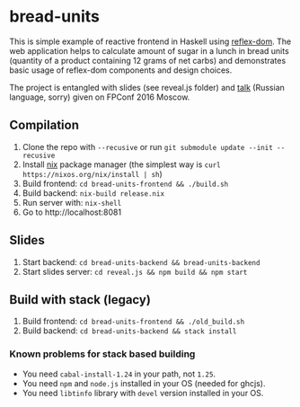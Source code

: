 # bread-units

This is simple example of reactive frontend in Haskell using [reflex-dom](https://github.com/reflex-frp/reflex-platform#tutorial).
The web application helps to calculate amount of sugar in a lunch in bread units (quantity of a product containing 12 grams of net carbs) and
demonstrates basic usage of reflex-dom components and design choices.

The project is entangled with slides (see reveal.js folder) and [talk](https://www.youtube.com/watch?v=x8-keXC4H88) (Russian language, sorry) given on FPConf 2016 Moscow.

## Compilation

1. Clone the repo with `--recusive` or run `git submodule update --init --recusive`
1. Install [nix](https://nixos.org/nix/) package manager (the simplest way is `curl https://nixos.org/nix/install | sh`)
1. Build frontend: `cd bread-units-frontend && ./build.sh`
1. Build backend: `nix-build release.nix`
1. Run server with: `nix-shell`
1. Go to http://localhost:8081

## Slides

1. Start backend: `cd bread-units-backend && bread-units-backend`
2. Start slides server: `cd reveal.js && npm build && npm start`

## Build with stack (legacy)

1. Build frontend: `cd bread-units-frontend && ./old_build.sh`
2. Build backend: `cd bread-units-backend && stack install`

### Known problems for stack based building

* You need `cabal-install-1.24` in your path, not `1.25`.
* You need `npm` and `node.js` installed in your OS (needed for ghcjs).
* You need `libtinfo` library with `devel` version installed in your OS.

